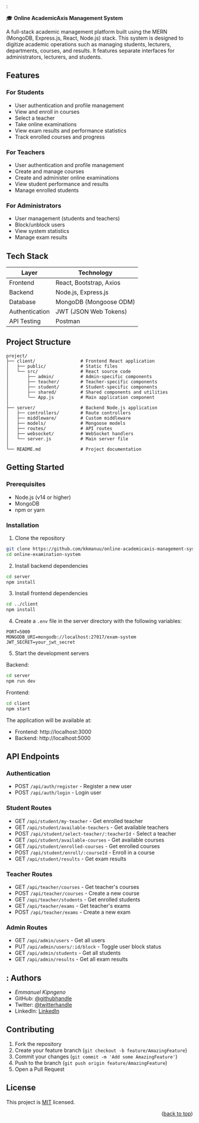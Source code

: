 :

🎓 **Online AcademicAxis Management System**


A full-stack academic management platform built using the MERN (MongoDB, Express.js, React, Node.js) stack. This system is designed to digitize academic operations such as managing students, lecturers, departments, courses, and results. It features separate interfaces for administrators, lecturers, and students.

## Features

### For Students
- User authentication and profile management
- View and enroll in courses
- Select a teacher
- Take online examinations
- View exam results and performance statistics
- Track enrolled courses and progress

### For Teachers
- User authentication and profile management
- Create and manage courses
- Create and administer online examinations
- View student performance and results
- Manage enrolled students

### For Administrators
- User management (students and teachers)
- Block/unblock users
- View system statistics
- Manage exam results

## Tech Stack

| Layer          | Technology              |
| -------------- | ----------------------- |
| Frontend       | React, Bootstrap, Axios |
| Backend        | Node.js, Express.js     |
| Database       | MongoDB (Mongoose ODM)  |
| Authentication | JWT (JSON Web Tokens)   |
| API Testing    | Postman                 |


## Project Structure

```
project/
├── client/                 # Frontend React application
│   ├── public/             # Static files
│   └── src/                # React source code
│       ├── admin/          # Admin-specific components
│       ├── teacher/        # Teacher-specific components
│       ├── student/        # Student-specific components
│       ├── shared/         # Shared components and utilities
│       └── App.js          # Main application component
│
├── server/                 # Backend Node.js application
│   ├── controllers/        # Route controllers
│   ├── middleware/         # Custom middleware
│   ├── models/             # Mongoose models
│   ├── routes/             # API routes
│   ├── websocket/          # WebSocket handlers
│   └── server.js           # Main server file
│
└── README.md               # Project documentation
```

## Getting Started

### Prerequisites
- Node.js (v14 or higher)
- MongoDB
- npm or yarn

### Installation

1. Clone the repository
```bash
git clone https://github.com/kkmanuu/online-academicaxis-management-system/
cd online-examination-system
```

2. Install backend dependencies
```bash
cd server
npm install
```

3. Install frontend dependencies
```bash
cd ../client
npm install
```

4. Create a `.env` file in the server directory with the following variables:
```
PORT=5000
MONGODB_URI=mongodb://localhost:27017/exam-system
JWT_SECRET=your_jwt_secret
```

5. Start the development servers

Backend:
```bash
cd server
npm run dev
```

Frontend:
```bash
cd client
npm start
```

The application will be available at:
- Frontend: http://localhost:3000
- Backend: http://localhost:5000

## API Endpoints

### Authentication
- POST `/api/auth/register` - Register a new user
- POST `/api/auth/login` - Login user

### Student Routes
- GET `/api/student/my-teacher` - Get enrolled teacher
- GET `/api/student/available-teachers` - Get available teachers
- POST `/api/student/select-teacher/:teacherId` - Select a teacher
- GET `/api/student/available-courses` - Get available courses
- GET `/api/student/enrolled-courses` - Get enrolled courses
- POST `/api/student/enroll/:courseId` - Enroll in a course
- GET `/api/student/results` - Get exam results

### Teacher Routes
- GET `/api/teacher/courses` - Get teacher's courses
- POST `/api/teacher/courses` - Create a new course
- GET `/api/teacher/students` - Get enrolled students
- GET `/api/teacher/exams` - Get teacher's exams
- POST `/api/teacher/exams` - Create a new exam

### Admin Routes
- GET `/api/admin/users` - Get all users
- PUT `/api/admin/users/:id/block` - Toggle user block status
- GET `/api/admin/students` - Get all students
- GET `/api/admin/results` - Get all exam results


## : Authors <a name="authors"></a>
- *Emmanuel Kipngeno*
- GitHub: [@githubhandle](https://github.com/kkmanuu)
- Twitter: [@twitterhandle](https://twitter.com/kkmanuu)
- LinkedIn: [LinkedIn](https://www.linkedin.com/in/emmanuel-kipngeno-879370242/)
## Contributing

1. Fork the repository
2. Create your feature branch (`git checkout -b feature/AmazingFeature`)
3. Commit your changes (`git commit -m 'Add some AmazingFeature'`)
4. Push to the branch (`git push origin feature/AmazingFeature`)
5. Open a Pull Request

## License

This project is [MIT](./LICENSE.md) licensed.
<p align="right">(<a href="#readme-top">back to top</a>)</p>
